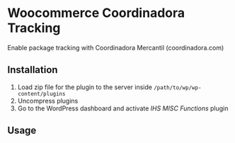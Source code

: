 # Woocommerce Coordinadora Tracking

Enable package tracking with Coordinadora Mercantil (coordinadora.com)

## Installation

1. Load zip file for the plugin to the server inside `/path/to/wp/wp-content/plugins`
2. Uncompress plugins
3. Go to the WordPress dashboard and activate _IHS MISC Functions_ plugin

## Usage



